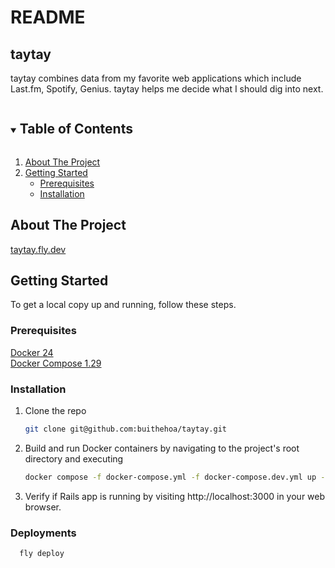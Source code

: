 # README

<!-- PROJECT LOGO -->
<p>
  <h2>taytay</h2>
  <p>
    taytay combines data from my favorite web applications which include Last.fm, Spotify, Genius.
    taytay helps me decide what I should dig into next. 
  </p>
</p>

<!-- TABLE OF CONTENTS -->
<details open="open">
  <summary><h2 style="display: inline-block">Table of Contents</h2></summary>
  <ol>
    <li>
      <a href="#about-the-project">About The Project</a>
    </li>
    <li>
      <a href="#getting-started">Getting Started</a>
      <ul>
        <li><a href="#prerequisites">Prerequisites</a></li>
        <li><a href="#installation">Installation</a></li>
      </ul>
    </li>
  </ol>
</details>

<!-- ABOUT THE PROJECT -->
## About The Project
[taytay.fly.dev](https://taytay.fly.dev/)

<!-- GETTING STARTED -->
## Getting Started

To get a local copy up and running, follow these steps.

### Prerequisites

[Docker 24](https://docs.docker.com/get-docker/)
<br/>
[Docker Compose 1.29](https://docs.docker.com/compose/install/)

### Installation

1. Clone the repo
   ```sh
   git clone git@github.com:buithehoa/taytay.git
   ```
2. Build and run Docker containers by navigating to the project's root directory and executing
   ```sh
   docker compose -f docker-compose.yml -f docker-compose.dev.yml up --build --remove-orphans
   ```
3. Verify if Rails app is running by visiting http://localhost:3000 in your web browser.

### Deployments

```sh
  fly deploy
```
